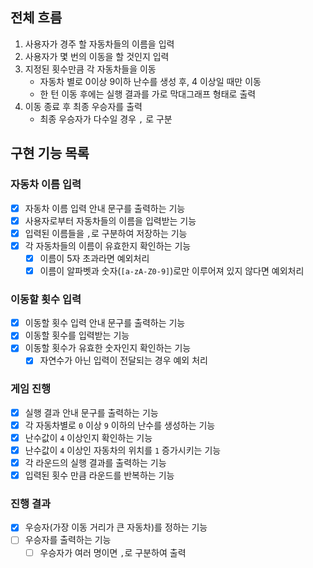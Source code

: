 ## 전체 흐름
1. 사용자가 경주 할 자동차들의 이름을 입력
2. 사용자가 몇 번의 이동을 할 것인지 입력
3. 지정된 횟수만큼 각 자동차들을 이동
   - 자동차 별로 0이상 9이하 난수를 생성 후, 4 이상일 때만 이동
   - 한 턴 이동 후에는 실행 결과를 가로 막대그래프 형태로 출력
4. 이동 종료 후 최종 우승자를 출력
   - 최종 우승자가 다수일 경우 `,` 로 구분

## 구현 기능 목록
### 자동차 이름 입력
- [x] 자동차 이름 입력 안내 문구를 출력하는 기능
- [x] 사용자로부터 자동차들의 이름을 입력받는 기능
- [x] 입력된 이름들을 `,`로 구분하여 저장하는 기능
- [x] 각 자동차들의 이름이 유효한지 확인하는 기능
  - [x] 이름이 5자 초과라면 예외처리
  - [x] 이름이 알파벳과 숫자(`[a-zA-Z0-9]`)로만 이루어져 있지 않다면 예외처리

### 이동할 횟수 입력
- [x] 이동할 횟수 입력 안내 문구를 출력하는 기능
- [x] 이동할 횟수를 입력받는 기능
- [x] 이동할 횟수가 유효한 숫자인지 확인하는 기능
  - [x] 자연수가 아닌 입력이 전달되는 경우 예외 처리

### 게임 진행
- [x] 실행 결과 안내 문구를 출력하는 기능
- [x] 각 자동차별로 `0` 이상 `9` 이하의 난수를 생성하는 기능
- [x] 난수값이 `4` 이상인지 확인하는 기능
- [x] 난수값이 `4` 이상인 자동차의 위치를 `1` 증가시키는 기능
- [x] 각 라운드의 실행 결과를 출력하는 기능
- [x] 입력된 횟수 만큼 라운드를 반복하는 기능

### 진행 결과
- [x] 우승자(가장 이동 거리가 큰 자동차)를 정하는 기능
- [ ] 우승자를 출력하는 기능
  - [ ] 우승자가 여러 명이면 `,`로 구분하여 출력
